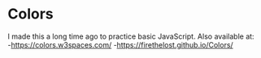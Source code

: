 # Colors
I made this a long time ago to practice basic JavaScript.
Also available at:\
-https://colors.w3spaces.com/
-https://firethelost.github.io/Colors/
